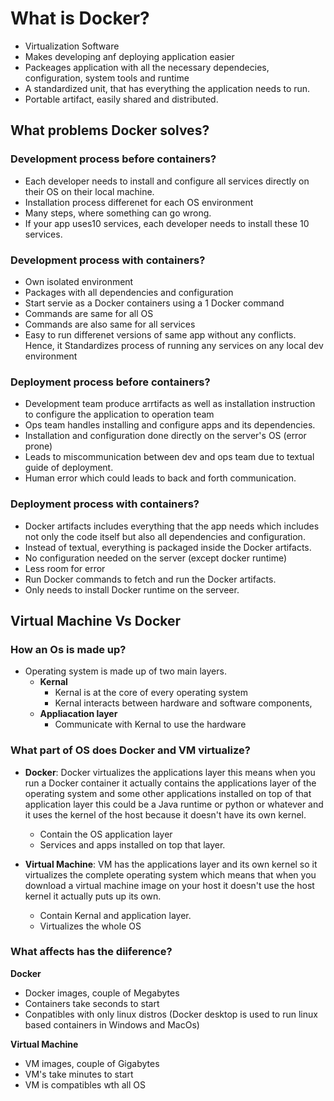 # What is Docker?
- Virtualization Software
- Makes developing anf deploying application easier
- Packeages application with all the necessary dependecies, configuration, system tools and runtime
- A standardized unit, that has everything the application needs to run.
- Portable artifact, easily shared and distributed.

## What problems Docker solves?
### Development process before containers?
- Each developer needs to install and configure all services directly on their OS on their local machine.
- Installation process differenet for each OS environment
- Many steps, where something can go wrong.
- If your app uses10 services, each developer needs to install these 10 services.

### Development process with containers?
- Own isolated environment
- Packages with all dependencies and configuration
- Start servie as a Docker containers using a 1 Docker command
- Commands are same for all OS 
- Commands are also same for all services
- Easy to run differenet versions of same app without any conflicts.
Hence, it Standardizes process of running any services on any local dev environment

### Deployment process before containers?
- Development team produce arrtifacts as well as installation instruction to configure the application to operation team 
- Ops team handles installing and configure apps and its dependencies.
- Installation and configuration done directly on the server's OS (error prone)
- Leads to miscommunication between dev and ops team due to textual guide of deployment.
- Human error which could leads to back and forth communication.

### Deployment process with containers?
- Docker artifacts includes everything that the app needs which includes not only the code itself but also all dependencies and configuration.
- Instead of textual, everything is packaged inside the Docker artifacts.
- No configuration needed on the server (except docker runtime)
- Less room for error 
- Run Docker commands to fetch and run the Docker artifacts.
- Only needs to install Docker runtime on the serveer.
## Virtual Machine Vs Docker

### How an Os is made up?
- Operating system is made up of two main layers.
    - **Kernal**
        - Kernal is at the core of every operating system
        - Kernal interacts between hardware and software components,
    - **Appliacation layer**
        - Communicate with Kernal to use the hardware 

### What part of OS does Docker and VM virtualize?
- **Docker**: Docker virtualizes the applications layer this means when you run a Docker container it actually contains the applications layer of the operating system and some other applications installed on top of that application layer this could be a Java runtime or python or whatever and it uses the kernel of the host because it doesn't have its own kernel.
    - Contain the OS application layer
    - Services and apps installed on top that layer. 

- **Virtual Machine**: VM has the applications layer and its own kernel so it virtualizes the complete operating system which means that when you download a virtual machine image on your host it doesn't use the host kernel it actually puts up its own.
    - Contain Kernal and application layer.
    - Virtualizes the whole OS 


### What affects has the diiference?
**Docker**
- Docker images, couple of Megabytes
- Containers take seconds to start
- Conpatibles with only linux distros (Docker desktop is used to run linux based containers in Windows and MacOs)


**Virtual Machine**
- VM images, couple of Gigabytes
- VM's take minutes to start
- VM is compatibles wth all OS